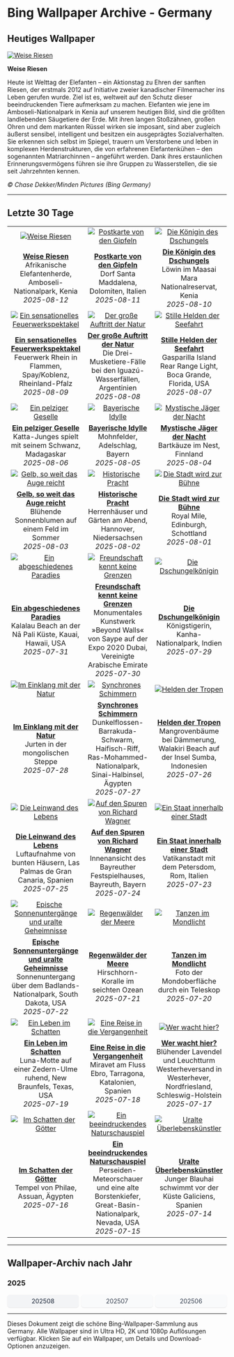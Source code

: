 # Bing Wallpaper Archive - Germany

## Heutiges Wallpaper

[![Weise Riesen](https://www.bing.com/th?id=OHR.KenyaElephants_DE-DE2871911456_UHD.jpg&pid=hp&w=2560)](https://bing.codexun.com/de/detail/20250812)

**Weise Riesen**

Heute ist Welttag der Elefanten – ein Aktionstag zu Ehren der sanften Riesen, der erstmals 2012 auf Initiative zweier kanadischer Filmemacher ins Leben gerufen wurde. Ziel ist es, weltweit auf den Schutz dieser beeindruckenden Tiere aufmerksam zu machen. Elefanten wie jene im Amboseli-Nationalpark in Kenia auf unserem heutigen Bild, sind die größten landlebenden Säugetiere der Erde. Mit ihren langen Stoßzähnen, großen Ohren und dem markanten Rüssel wirken sie imposant, sind aber zugleich äußerst sensibel, intelligent und besitzen ein ausgeprägtes Sozialverhalten. Sie erkennen sich selbst im Spiegel, trauern um Verstorbene und leben in komplexen Herdenstrukturen, die von erfahrenen Elefantenkühen – den sogenannten Matriarchinnen – angeführt werden. Dank ihres erstaunlichen Erinnerungsvermögens führen sie ihre Gruppen zu Wasserstellen, die sie seit Jahrzehnten kennen.

*© Chase Dekker/Minden Pictures (Bing Germany)*

---

## Letzte 30 Tage

| | | |
|:---:|:---:|:---:|
| [![Weise Riesen](https://www.bing.com/th?id=OHR.KenyaElephants_DE-DE2871911456_UHD.jpg&pid=hp&w=2560)](https://bing.codexun.com/de/detail/20250812) | [![Postkarte von den Gipfeln](https://www.bing.com/th?id=OHR.SantaMaddalena_DE-DE0481980193_UHD.jpg&pid=hp&w=2560)](https://bing.codexun.com/de/detail/20250811) | [![Die Königin des Dschungels](https://www.bing.com/th?id=OHR.LionessKenya_DE-DE2649439524_UHD.jpg&pid=hp&w=2560)](https://bing.codexun.com/de/detail/20250810) | 
| **[Weise Riesen](https://bing.codexun.com/de/detail/20250812)**<br>Afrikanische Elefantenherde, Amboseli-Nationalpark, Kenia<br>*2025-08-12* | **[Postkarte von den Gipfeln](https://bing.codexun.com/de/detail/20250811)**<br>Dorf Santa Maddalena, Dolomiten, Italien<br>*2025-08-11* | **[Die Königin des Dschungels](https://bing.codexun.com/de/detail/20250810)**<br>Löwin im Maasai Mara Nationalreservat, Kenia<br>*2025-08-10* | 
| [![Ein sensationelles Feuerwerkspektakel](https://www.bing.com/th?id=OHR.RhineFirework_DE-DE3111105918_UHD.jpg&pid=hp&w=2560)](https://bing.codexun.com/de/detail/20250809) | [![Der große Auftritt der Natur](https://www.bing.com/th?id=OHR.IguazuArgentina_DE-DE9260087426_UHD.jpg&pid=hp&w=2560)](https://bing.codexun.com/de/detail/20250808) | [![Stille Helden der Seefahrt](https://www.bing.com/th?id=OHR.GasparillaLight_DE-DE5398633166_UHD.jpg&pid=hp&w=2560)](https://bing.codexun.com/de/detail/20250807) | 
| **[Ein sensationelles Feuerwerkspektakel](https://bing.codexun.com/de/detail/20250809)**<br>Feuerwerk Rhein in Flammen, Spay/Koblenz, Rheinland-Pfalz<br>*2025-08-09* | **[Der große Auftritt der Natur](https://bing.codexun.com/de/detail/20250808)**<br>Die Drei-Musketiere-Fälle bei den Iguazú-Wasserfällen, Argentinien<br>*2025-08-08* | **[Stille Helden der Seefahrt](https://bing.codexun.com/de/detail/20250807)**<br>Gasparilla Island Rear Range Light, Boca Grande, Florida, USA<br>*2025-08-07* | 
| [![Ein pelziger Geselle](https://www.bing.com/th?id=OHR.BabyLemur_DE-DE7888318090_UHD.jpg&pid=hp&w=2560)](https://bing.codexun.com/de/detail/20250806) | [![Bayerische Idylle](https://www.bing.com/th?id=OHR.PoppyfieldAdelschlag_DE-DE8788732067_UHD.jpg&pid=hp&w=2560)](https://bing.codexun.com/de/detail/20250805) | [![Mystische Jäger der Nacht](https://www.bing.com/th?id=OHR.LaplandOwl_DE-DE9006060436_UHD.jpg&pid=hp&w=2560)](https://bing.codexun.com/de/detail/20250804) | 
| **[Ein pelziger Geselle](https://bing.codexun.com/de/detail/20250806)**<br>Katta-Junges spielt mit seinem Schwanz, Madagaskar<br>*2025-08-06* | **[Bayerische Idylle](https://bing.codexun.com/de/detail/20250805)**<br>Mohnfelder, Adelschlag, Bayern<br>*2025-08-05* | **[Mystische Jäger der Nacht](https://bing.codexun.com/de/detail/20250804)**<br>Bartkäuze im Nest, Finnland<br>*2025-08-04* | 
| [![Gelb, so weit das Auge reicht](https://www.bing.com/th?id=OHR.HappySunflower_DE-DE9238055118_UHD.jpg&pid=hp&w=2560)](https://bing.codexun.com/de/detail/20250803) | [![Historische Pracht](https://www.bing.com/th?id=OHR.HerrenhaeuserHannover_DE-DE9700830017_UHD.jpg&pid=hp&w=2560)](https://bing.codexun.com/de/detail/20250802) | [![Die Stadt wird zur Bühne](https://www.bing.com/th?id=OHR.EdinburghFringe_DE-DE9968170483_UHD.jpg&pid=hp&w=2560)](https://bing.codexun.com/de/detail/20250801) | 
| **[Gelb, so weit das Auge reicht](https://bing.codexun.com/de/detail/20250803)**<br>Blühende Sonnenblumen auf einem Feld im Sommer<br>*2025-08-03* | **[Historische Pracht](https://bing.codexun.com/de/detail/20250802)**<br>Herrenhäuser und Gärten am Abend, Hannover, Niedersachsen<br>*2025-08-02* | **[Die Stadt wird zur Bühne](https://bing.codexun.com/de/detail/20250801)**<br>Royal Mile, Edinburgh, Schottland<br>*2025-08-01* | 
| [![Ein abgeschiedenes Paradies](https://www.bing.com/th?id=OHR.NaPaliKauai_DE-DE7014828359_UHD.jpg&pid=hp&w=2560)](https://bing.codexun.com/de/detail/20250731) | [![Freundschaft kennt keine Grenzen](https://www.bing.com/th?id=OHR.SaypeDubai_DE-DE6760709663_UHD.jpg&pid=hp&w=2560)](https://bing.codexun.com/de/detail/20250730) | [![Die Dschungelkönigin](https://www.bing.com/th?id=OHR.TigerDay_DE-DE7296947889_UHD.jpg&pid=hp&w=2560)](https://bing.codexun.com/de/detail/20250729) | 
| **[Ein abgeschiedenes Paradies](https://bing.codexun.com/de/detail/20250731)**<br>Kalalau Beach an der Nā Pali Küste, Kauai, Hawaii, USA<br>*2025-07-31* | **[Freundschaft kennt keine Grenzen](https://bing.codexun.com/de/detail/20250730)**<br>Monumentales Kunstwerk »Beyond Walls« von Saype auf der Expo 2020 Dubai, Vereinigte Arabische Emirate<br>*2025-07-30* | **[Die Dschungelkönigin](https://bing.codexun.com/de/detail/20250729)**<br>Königstigerin, Kanha-Nationalpark, Indien<br>*2025-07-29* | 
| [![Im Einklang mit der Natur](https://www.bing.com/th?id=OHR.MongoliaYurts_DE-DE5983216675_UHD.jpg&pid=hp&w=2560)](https://bing.codexun.com/de/detail/20250728) | [![Synchrones Schimmern](https://www.bing.com/th?id=OHR.BlackfinBarracuda_DE-DE5710611584_UHD.jpg&pid=hp&w=2560)](https://bing.codexun.com/de/detail/20250727) | [![Helden der Tropen](https://www.bing.com/th?id=OHR.MangroveTwilight_DE-DE5475424156_UHD.jpg&pid=hp&w=2560)](https://bing.codexun.com/de/detail/20250726) | 
| **[Im Einklang mit der Natur](https://bing.codexun.com/de/detail/20250728)**<br>Jurten in der mongolischen Steppe<br>*2025-07-28* | **[Synchrones Schimmern](https://bing.codexun.com/de/detail/20250727)**<br>Dunkelflossen-Barrakuda-Schwarm, Haifisch-Riff, Ras-Mohammed-Nationalpark, Sinai-Halbinsel, Ägypten<br>*2025-07-27* | **[Helden der Tropen](https://bing.codexun.com/de/detail/20250726)**<br>Mangrovenbäume bei Dämmerung, Walakiri Beach auf der Insel Sumba, Indonesien<br>*2025-07-26* | 
| [![Die Leinwand des Lebens](https://www.bing.com/th?id=OHR.LasPalmas_DE-DE5219971738_UHD.jpg&pid=hp&w=2560)](https://bing.codexun.com/de/detail/20250725) | [![Auf den Spuren von Richard Wagner](https://www.bing.com/th?id=OHR.BayreuthTheatre_DE-DE1209418300_UHD.jpg&pid=hp&w=2560)](https://bing.codexun.com/de/detail/20250724) | [![Ein Staat innerhalb einer Stadt](https://www.bing.com/th?id=OHR.VaticanCity_DE-DE5887283665_UHD.jpg&pid=hp&w=2560)](https://bing.codexun.com/de/detail/20250723) | 
| **[Die Leinwand des Lebens](https://bing.codexun.com/de/detail/20250725)**<br>Luftaufnahme von bunten Häusern, Las Palmas de Gran Canaria, Spanien<br>*2025-07-25* | **[Auf den Spuren von Richard Wagner](https://bing.codexun.com/de/detail/20250724)**<br>Innenansicht des Bayreuther Festspielhauses, Bayreuth, Bayern<br>*2025-07-24* | **[Ein Staat innerhalb einer Stadt](https://bing.codexun.com/de/detail/20250723)**<br>Vatikanstadt mit dem Petersdom, Rom, Italien<br>*2025-07-23* | 
| [![Epische Sonnenuntergänge und uralte Geheimnisse](https://www.bing.com/th?id=OHR.BadlandsSunset_DE-DE6485321128_UHD.jpg&pid=hp&w=2560)](https://bing.codexun.com/de/detail/20250722) | [![Regenwälder der Meere](https://www.bing.com/th?id=OHR.AcroporaReef_DE-DE6392050074_UHD.jpg&pid=hp&w=2560)](https://bing.codexun.com/de/detail/20250721) | [![Tanzen im Mondlicht](https://www.bing.com/th?id=OHR.BigMoon_DE-DE6584424311_UHD.jpg&pid=hp&w=2560)](https://bing.codexun.com/de/detail/20250720) | 
| **[Epische Sonnenuntergänge und uralte Geheimnisse](https://bing.codexun.com/de/detail/20250722)**<br>Sonnenuntergang über dem Badlands-Nationalpark, South Dakota, USA<br>*2025-07-22* | **[Regenwälder der Meere](https://bing.codexun.com/de/detail/20250721)**<br>Hirschhorn-Koralle im seichten Ozean<br>*2025-07-21* | **[Tanzen im Mondlicht](https://bing.codexun.com/de/detail/20250720)**<br>Foto der Mondoberfläche durch ein Teleskop<br>*2025-07-20* | 
| [![Ein Leben im Schatten](https://www.bing.com/th?id=OHR.MothWeek_DE-DE7350997027_UHD.jpg&pid=hp&w=2560)](https://bing.codexun.com/de/detail/20250719) | [![Eine Reise in die Vergangenheit](https://www.bing.com/th?id=OHR.MiravetSpain_DE-DE1175039382_UHD.jpg&pid=hp&w=2560)](https://bing.codexun.com/de/detail/20250718) | [![Wer wacht hier?](https://www.bing.com/th?id=OHR.LavenderWesterhever_DE-DE4832117412_UHD.jpg&pid=hp&w=2560)](https://bing.codexun.com/de/detail/20250717) | 
| **[Ein Leben im Schatten](https://bing.codexun.com/de/detail/20250719)**<br>Luna-Motte auf einer Zedern-Ulme ruhend, New Braunfels, Texas, USA<br>*2025-07-19* | **[Eine Reise in die Vergangenheit](https://bing.codexun.com/de/detail/20250718)**<br>Miravet am Fluss Ebro, Tarragona, Katalonien, Spanien<br>*2025-07-18* | **[Wer wacht hier?](https://bing.codexun.com/de/detail/20250717)**<br>Blühender Lavendel und Leuchtturm Westerheversand in Westerhever, Nordfriesland, Schleswig-Holstein<br>*2025-07-17* | 
| [![Im Schatten der Götter](https://www.bing.com/th?id=OHR.TemplePhilae_DE-DE7883088350_UHD.jpg&pid=hp&w=2560)](https://bing.codexun.com/de/detail/20250716) | [![Ein beeindruckendes Naturschauspiel](https://www.bing.com/th?id=OHR.PerseidsPine_DE-DE7245690852_UHD.jpg&pid=hp&w=2560)](https://bing.codexun.com/de/detail/20250715) | [![Uralte Überlebenskünstler](https://www.bing.com/th?id=OHR.YoungShark_DE-DE7165248670_UHD.jpg&pid=hp&w=2560)](https://bing.codexun.com/de/detail/20250714) | 
| **[Im Schatten der Götter](https://bing.codexun.com/de/detail/20250716)**<br>Tempel von Philae, Assuan, Ägypten<br>*2025-07-16* | **[Ein beeindruckendes Naturschauspiel](https://bing.codexun.com/de/detail/20250715)**<br>Perseiden-Meteorschauer und eine alte Borstenkiefer, Great-Basin-Nationalpark, Nevada, USA<br>*2025-07-15* | **[Uralte Überlebenskünstler](https://bing.codexun.com/de/detail/20250714)**<br>Junger Blauhai schwimmt vor der Küste Galiciens, Spanien<br>*2025-07-14* | 


---

## Wallpaper-Archiv nach Jahr

### 2025
<div style="display: grid; grid-template-columns: repeat(auto-fit, minmax(80px, 1fr)); gap: 6px; margin: 12px 0;">
<a href="https://bing.codexun.com/de/archive/202508" style="padding: 6px 12px; font-size: 14px; border-radius: 6px; box-shadow: 0 1px 2px rgba(0,0,0,0.1); background-color: #f3f4f6; color: #374151; text-decoration: none; text-align: center; transition: background-color 0.2s ease; font-weight: 500;">202508</a>
<a href="https://bing.codexun.com/de/archive/202507" style="padding: 6px 12px; font-size: 14px; border-radius: 6px; box-shadow: 0 1px 2px rgba(0,0,0,0.1); background-color: #f9fafb; color: #374151; text-decoration: none; text-align: center; transition: background-color 0.2s ease;">202507</a>
<a href="https://bing.codexun.com/de/archive/202506" style="padding: 6px 12px; font-size: 14px; border-radius: 6px; box-shadow: 0 1px 2px rgba(0,0,0,0.1); background-color: #f9fafb; color: #374151; text-decoration: none; text-align: center; transition: background-color 0.2s ease;">202506</a>
</div>



---

Dieses Dokument zeigt die schöne Bing-Wallpaper-Sammlung aus Germany. Alle Wallpaper sind in Ultra HD, 2K und 1080p Auflösungen verfügbar. Klicken Sie auf ein Wallpaper, um Details und Download-Optionen anzuzeigen.
